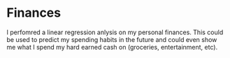 # Finances
I perfomred a linear regression anlysis on my personal finances. This could be used to predict my spending habits in the future and could even show me what I spend my hard earned cash on (groceries, entertainment, etc).
